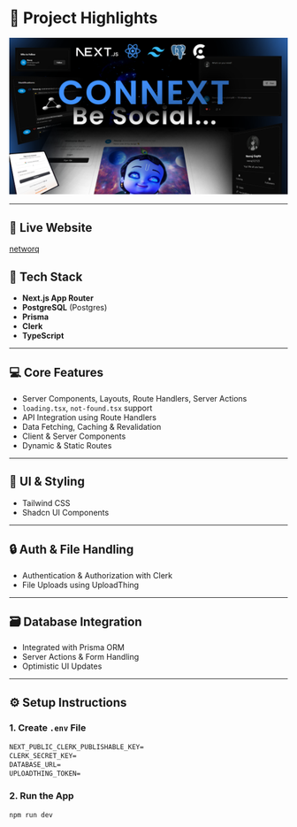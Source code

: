 # 🚀 Project Highlights

![Preview Image](public/thumbnail.png)

---
## 🔗 Live Website

[networq](https://networq-rho.vercel.app)

## 🧱 Tech Stack
- **Next.js App Router**
- **PostgreSQL** (Postgres)
- **Prisma**
- **Clerk**
- **TypeScript**

---

## 💻 Core Features

- Server Components, Layouts, Route Handlers, Server Actions
- `loading.tsx`, `not-found.tsx` support
- API Integration using Route Handlers
- Data Fetching, Caching & Revalidation
- Client & Server Components
- Dynamic & Static Routes

---

## 🎨 UI & Styling

- Tailwind CSS
- Shadcn UI Components

---

## 🔒 Auth & File Handling

- Authentication & Authorization with Clerk
- File Uploads using UploadThing

---

## 🗃️ Database Integration

- Integrated with Prisma ORM
- Server Actions & Form Handling
- Optimistic UI Updates

---

## ⚙️ Setup Instructions

### 1. Create `.env` File

```env
NEXT_PUBLIC_CLERK_PUBLISHABLE_KEY=
CLERK_SECRET_KEY=
DATABASE_URL=
UPLOADTHING_TOKEN=
```

### 2. Run the App

```bash
npm run dev
```
